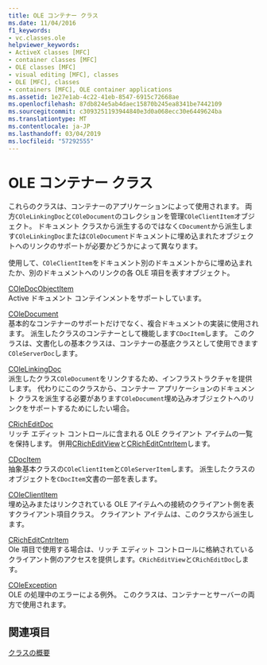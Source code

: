 ```yaml
---
title: OLE コンテナー クラス
ms.date: 11/04/2016
f1_keywords:
- vc.classes.ole
helpviewer_keywords:
- ActiveX classes [MFC]
- container classes [MFC]
- OLE classes [MFC]
- visual editing [MFC], classes
- OLE [MFC], classes
- containers [MFC], OLE container applications
ms.assetid: 1e27e1ab-4c22-41eb-8547-6915c72668ae
ms.openlocfilehash: 87db824e5ab4daec15870b245ea8341be7442109
ms.sourcegitcommit: c3093251193944840e3d0a068ecc30e6449624ba
ms.translationtype: MT
ms.contentlocale: ja-JP
ms.lasthandoff: 03/04/2019
ms.locfileid: "57292555"
---
```

# <a name="ole-container-classes"></a>OLE コンテナー クラス

これらのクラスは、コンテナーのアプリケーションによって使用されます。 両方`COleLinkingDoc`と`COleDocument`のコレクションを管理`COleClientItem`オブジェクト。 ドキュメント クラスから派生するのではなく`CDocument`から派生します`COleLinkingDoc`または`COleDocument`ドキュメントに埋め込まれたオブジェクトへのリンクのサポートが必要かどうかによって異なります。

使用して、`COleClientItem`をドキュメント別のドキュメントからに埋め込まれたか、別のドキュメントへのリンクの各 OLE 項目を表すオブジェクト。

[COleDocObjectItem](../mfc/reference/coledocobjectitem-class.md)<br/>
Active ドキュメント コンテインメントをサポートしています。

[COleDocument](../mfc/reference/coledocument-class.md)<br/>
基本的なコンテナーのサポートだけでなく、複合ドキュメントの実装に使用されます。 派生したクラスのコンテナーとして機能します`CDocItem`します。 このクラスは、文書化しの基本クラスは、コンテナーの基底クラスとして使用できます`COleServerDoc`します。

[COleLinkingDoc](../mfc/reference/colelinkingdoc-class.md)<br/>
派生したクラス`COleDocument`をリンクするため、インフラストラクチャを提供します。 代わりにこのクラスから、コンテナー アプリケーションのドキュメント クラスを派生する必要があります`COleDocument`埋め込みオブジェクトへのリンクをサポートするためにしたい場合。

[CRichEditDoc](../mfc/reference/cricheditdoc-class.md)<br/>
リッチ エディット コントロールに含まれる OLE クライアント アイテムの一覧を保持します。 併用[CRichEditView](../mfc/reference/cricheditview-class.md)と[CRichEditCntrItem](../mfc/reference/cricheditcntritem-class.md)します。

[CDocItem](../mfc/reference/cdocitem-class.md)<br/>
抽象基本クラスの`COleClientItem`と`COleServerItem`します。 派生したクラスのオブジェクトを`CDocItem`文書の一部を表します。

[COleClientItem](../mfc/reference/coleclientitem-class.md)<br/>
埋め込みまたはリンクされている OLE アイテムへの接続のクライアント側を表すクライアント項目クラス。 クライアント アイテムは、このクラスから派生します。

[CRichEditCntrItem](../mfc/reference/cricheditcntritem-class.md)<br/>
Ole 項目で使用する場合は、リッチ エディット コントロールに格納されているクライアント側のアクセスを提供します。`CRichEditView`と`CRichEditDoc`します。

[COleException](../mfc/reference/coleexception-class.md)<br/>
OLE の処理中のエラーによる例外。 このクラスは、コンテナーとサーバーの両方で使用されます。

## <a name="see-also"></a>関連項目

[クラスの概要](../mfc/class-library-overview.md)
